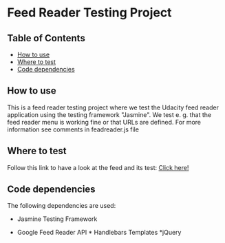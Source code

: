 # Feed Reader Testing Project

## Table of Contents

* [How to use](#how-to-use)
* [Where to test](#where-to-test)
* [Code dependencies](##code-dependencies) 

## How to use
 This is a feed reader testing project where we test the Udacity feed reader application using the testing framework "Jasmine". We test e. g. that the feed reader menu is working fine or that URLs are defined. For more information see comments in feadreader.js file 

## Where to test 

Follow this link to have a look at the feed and its test: [Click here!](http://htmlpreview.github.io/?https://github.com/Hannybaby/FeedReaderTesting/blob/master/index.html)  

## Code dependencies  
The following dependencies are used: 

* Jasmine Testing Framework 

* Google Feed Reader API * Handlebars Templates *jQuery